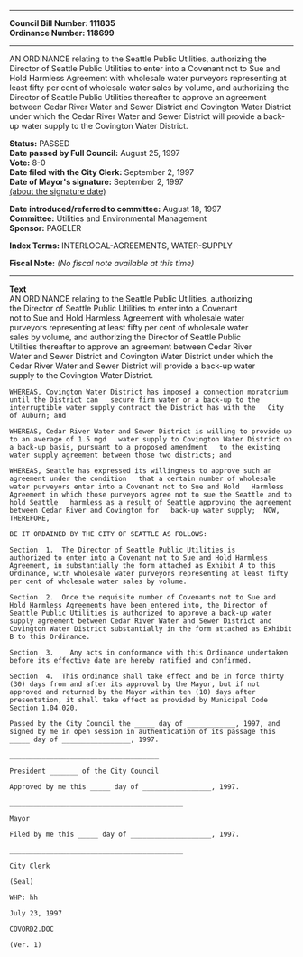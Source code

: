 * * * * *  
  
**Council Bill Number: [](#h0)[](#h2)111835**   
**Ordinance Number: 118699**  
  
* * * * *  
  
AN ORDINANCE relating to the Seattle Public Utilities, authorizing the Director of Seattle Public Utilities to enter into a Covenant not to Sue and Hold Harmless Agreement with wholesale water purveyors representing at least fifty per cent of wholesale water sales by volume, and authorizing the Director of Seattle Public Utilities thereafter to approve an agreement between Cedar River Water and Sewer District and Covington Water District under which the Cedar River Water and Sewer District will provide a back-up water supply to the Covington Water District.  
  
**Status:** PASSED   
**Date passed by Full Council:** August 25, 1997   
**Vote:** 8-0   
**Date filed with the City Clerk:** September 2, 1997   
**Date of Mayor's signature:** September 2, 1997   
[(about the signature date)](/~public/approvaldate.htm)   
  
  
**Date introduced/referred to committee:** August 18, 1997   
**Committee:** Utilities and Environmental Management   
**Sponsor:** PAGELER   
  
**Index Terms:** INTERLOCAL-AGREEMENTS, WATER-SUPPLY  
  
**Fiscal Note:** *(No fiscal note available at this time)*  
  
* * * * *  
  
**Text**  
    AN ORDINANCE relating to the Seattle Public Utilities,  authorizing  
    the Director of Seattle Public   Utilities to enter into a Covenant  
    not to Sue and Hold Harmless Agreement with wholesale water  
    purveyors representing at least fifty per cent of wholesale water  
    sales by volume, and   authorizing the Director of Seattle Public  
    Utilities thereafter to approve an agreement between   Cedar River  
    Water and Sewer District and Covington Water District under which the  
    Cedar   River Water and Sewer District will provide a  back-up water  
    supply to the Covington Water   District.  
  
    WHEREAS, Covington Water District has imposed a connection moratorium  
    until the District can   secure firm water or a back-up to the  
    interruptible water supply contract the District has with the   City  
    of Auburn; and  
  
    WHEREAS, Cedar River Water and Sewer District is willing to provide up  
    to an average of 1.5 mgd   water supply to Covington Water District on  
    a back-up basis, pursuant to a proposed amendment   to the existing  
    water supply agreement between those two districts; and  
  
    WHEREAS, Seattle has expressed its willingness to approve such an  
    agreement under the condition   that a certain number of wholesale  
    water purveyors enter into a Covenant not to Sue and Hold   Harmless  
    Agreement in which those purveyors agree not to sue the Seattle and to  
    hold Seattle   harmless as a result of Seattle approving the agreement  
    between Cedar River and Covington for   back-up water supply;  NOW,  
    THEREFORE,  
  
    BE IT ORDAINED BY THE CITY OF SEATTLE AS FOLLOWS:  
  
    Section  1.  The Director of Seattle Public Utilities is  
    authorized to enter into a Covenant not to Sue and Hold Harmless  
    Agreement, in substantially the form attached as Exhibit A to this  
    Ordinance, with wholesale water purveyors representing at least fifty  
    per cent of wholesale water sales by volume.  
  
    Section  2.  Once the requisite number of Covenants not to Sue and  
    Hold Harmless Agreements have been entered into, the Director of  
    Seattle Public Utilities is authorized to approve a back-up water  
    supply agreement between Cedar River Water and Sewer District and  
    Covington Water District substantially in the form attached as Exhibit  
    B to this Ordinance.  
  
    Section  3.    Any acts in conformance with this Ordinance undertaken  
    before its effective date are hereby ratified and confirmed.  
  
    Section  4.  This ordinance shall take effect and be in force thirty  
    (30) days from and after its approval by the Mayor, but if not  
    approved and returned by the Mayor within ten (10) days after  
    presentation, it shall take effect as provided by Municipal Code  
    Section 1.04.020.  
  
    Passed by the City Council the _____ day of ____________, 1997, and  
    signed by me in open session in authentication of its passage this  
    _____ day of _________________, 1997.  
  
    _____________________________________  
  
    President _______ of the City Council  
  
    Approved by me this _____ day of _________________, 1997.  
  
    ___________________________________________  
  
    Mayor  
  
    Filed by me this _____ day of ____________________, 1997.  
  
    ___________________________________________  
  
    City Clerk  
  
    (Seal)  
  
    WHP: hh  
  
    July 23, 1997  
  
    COVORD2.DOC  
  
    (Ver. 1)  
